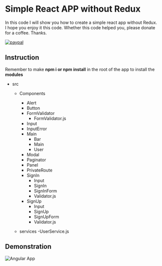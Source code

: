 # Simple React APP without Redux

In this code I will show you how to create a simple react app without Redux. I hope you enjoy it this code. Whether this code helped you, please donate for a coffee. Thanks.

[![paypal](https://www.paypalobjects.com/en_US/i/btn/btn_donateCC_LG.gif)](https://www.paypal.com/cgi-bin/webscr?cmd=_s-xclick&hosted_button_id=AFSV8TQBVW6LC)

## Instruction

Remember to make **npm i or npm install** in the root of the app to install the **modules**

- src

  - Components

    - Alert
    - Button
    - FormValidator
      - FormValidator.js
    - Input
    - InputError
    - Main
      - Bar
      - Main
      - User
    - Modal
    - Paginator
    - Panel
    - PrivateRoute
    - SignIn
      - Input
      - SignIn
      - SignInForm
      - Validator.js
    - SignUp
      - Input
      - SignUp
      - SignUpForm
      - Validator.js

  - services
    -UserService.js

## Demonstration

![Angular App](https://raw.githubusercontent.com/JoanVasquez/react_usermanagment/demonstration/master/1%20angular.png)
